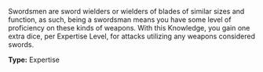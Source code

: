 Swordsmen are sword wielders or wielders of blades of similar sizes and function, as such, being a swordsman means you have some level of proficiency on these kinds of weapons. With this Knowledge, you gain one extra dice, per Expertise Level, for attacks utilizing any weapons considered swords.

__Type:__ Expertise